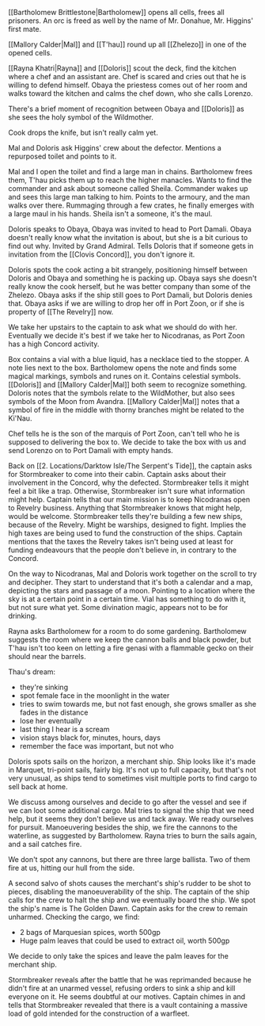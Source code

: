 [[Bartholomew Brittlestone|Bartholomew]] opens all cells, frees all prisoners. An orc is freed as well by the name of Mr. Donahue, Mr. Higgins' first mate.

[[Mallory Calder|Mal]] and [[T'hau]] round up all [[Zhelezo]] in one of the opened cells.

[[Rayna Khatri|Rayna]] and [[Doloris]] scout the deck, find the kitchen where a chef and an assistant are. Chef is scared and cries out that he is willing to defend himself. Obaya the priestess comes out of her room and walks toward the kitchen and calms the chef down, who she calls Lorenzo.

There's a brief moment of recognition between Obaya and [[Doloris]] as she sees the holy symbol of the Wildmother.

Cook drops the knife, but isn't really calm yet.

Mal and Doloris ask Higgins' crew about the defector. Mentions a repurposed toilet and points to it.

Mal and I open the toilet and find a large man in chains. Bartholomew frees them, T'hau picks them up to reach the higher manacles. Wants to find the commander and ask about someone called Sheila. Commander wakes up and sees this large man talking to him. Points to the armoury, and the man walks over there. Rummaging through a few crates, he finally emerges with a large maul in his hands. Sheila isn't a someone, it's the maul.

Doloris speaks to Obaya, Obaya was invited to head to Port Damali. Obaya doesn't really know what the invitation is about, but she is a bit curious to find out why. Invited by Grand Admiral. Tells Doloris that if someone gets in invitation from the [[Clovis Concord]], you don't ignore it.

Doloris spots the cook acting a bit strangely, positioning himself between Doloris and Obaya and something he is packing up. Obaya says she doesn't really know the cook herself, but he was better company than some of the Zhelezo. Obaya asks if the ship still goes to Port Damali, but Doloris denies that. Obaya asks if we are willing to drop her off in Port Zoon, or if she is property of [[The Revelry]] now.

We take her upstairs to the captain to ask what we should do with her. Eventually we decide it's best if we take her to Nicodranas, as Port Zoon has a high Concord activity.

Box contains a vial with a blue liquid, has a necklace tied to the stopper. A note lies next to the box. Bartholomew opens the note and finds some magical markings, symbols and runes on it. Contains celestial symbols. [[Doloris]] and [[Mallory Calder|Mal]] both seem to recognize something. Doloris notes that the symbols relate to the WildMother, but also sees symbols of the Moon from Avandra. [[Mallory Calder|Mal]] notes that a symbol of fire in the middle with thorny branches might be related to the Ki'Nau. 

Chef tells he is the son of the marquis of Port Zoon, can't tell who he is supposed to delivering the box to. We decide to take the box with us and send Lorenzo on to Port Damali with empty hands.

Back on [[2. Locations/Darktow Isle/The Serpent's Tide]], the captain asks for Stormbreaker to come into their cabin. Captain asks about their involvement in the Concord, why the defected. Stormbreaker tells it might feel a bit like a trap. Otherwise, Stormbreaker isn't sure what information might help. Captain tells that our main mission is to keep Nicodranas open to Revelry business. Anything that Stormbreaker knows that might help, would be welcome. Stormbreaker tells they're building a few new ships, because of the Revelry. Might be warships, designed to fight. Implies the high taxes are being used to fund the construction of the ships. Captain mentions that the taxes the Revelry takes isn't being used at least for funding endeavours that the people don't believe in, in contrary to the Concord.

On the way to Nicodranas, Mal and Doloris work together on the scroll to try and decipher. They start to understand that it's both a calendar and a map, depicting the stars and passage of a moon. Pointing to a location where the sky is at a certain point in a certain time. Vial has something to do with it, but not sure what yet. Some divination magic, appears not to be for drinking.

Rayna asks Bartholomew for a room to do some gardening. Bartholomew suggests the room where we keep the cannon balls and black powder, but T'hau isn't too keen on letting a fire genasi with a flammable gecko on their should near the barrels.

Thau's dream:
- they're sinking
- spot female face in the moonlight in the water
- tries to swim towards me, but not fast enough, she grows smaller as she fades in the distance
- lose her eventually
- last thing I hear is a scream
- vision stays black for, minutes, hours, days
- remember the face was important, but not who

Doloris spots sails on the horizon, a merchant ship. Ship looks like it's made in Marquet, tri-point sails, fairly big. It's not up to full capacity, but that's not very unusual, as ships tend to sometimes visit multiple ports to find cargo to sell back at home.

We discuss among ourselves and decide to go after the vessel and see if we can loot some additional cargo. Mal tries to signal the ship that we need help, but it seems they don't believe us and tack away. We ready ourselves for pursuit. Manoeuvering besides the ship, we fire the cannons to the waterline, as suggested by Bartholomew. Rayna tries to burn the sails again, and a sail catches fire.

We don't spot any cannons, but there are three large ballista. Two of them fire at us, hitting our hull from the side.

A second salvo of shots causes the merchant's ship's rudder to be shot to pieces, disabling the manoeuverability of the ship. The captain of the ship calls for the crew to halt the ship and we eventually board the ship. We spot the ship's name is The Golden Dawn. Captain asks for the crew to remain unharmed. Checking the cargo, we find:
- 2 bags of Marquesian spices, worth 500gp
- Huge palm leaves that could be used to extract oil, worth 500gp

We decide to only take the spices and leave the palm leaves for the merchant ship.

Stormbreaker reveals after the battle that he was reprimanded because he didn't fire at an unarmed vessel, refusing orders to sink a ship and kill everyone on it. He seems doubtful at our motives. Captain chimes in and tells that Stormbreaker revealed that there is a vault containing a massive load of gold intended for the construction of a warfleet.